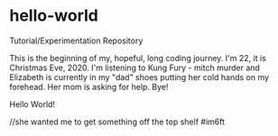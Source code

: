 # hello-world
Tutorial/Experimentation Repository

This is the beginning of my, hopeful, long coding journey. I'm 22, it is Christmas Eve, 2020. I'm listening to Kung Fury - mitch murder and Elizabeth is currently in my "dad" shoes putting her cold hands on my forehead. Her mom is asking for help. Bye!

Hello World!

//she wanted me to get something off the top shelf #im6ft
